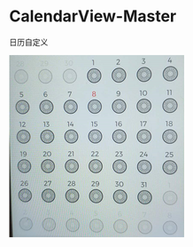 # CalendarView-Master
日历自定义

![](https://github.com/huangshuyuan/CalendarView-Master/blob/master/img.png)
